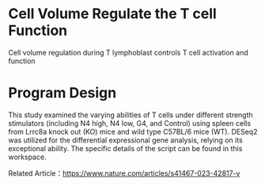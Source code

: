 # Cell Volume Regulate the T cell Function
Cell volume regulation during T lymphoblast controls T cell activation and function
# Program Design
This study examined the varying abilities of T cells under different strength stimulators (including N4 high, N4 low, G4, and Control) using spleen cells from Lrrc8a knock out (KO) mice and wild type C57BL/6 mice (WT). DESeq2 was utilized for the differential expressional gene analysis, relying on its exceptional ability. The specific details of the script can be found in this workspace.

Related Article：https://www.nature.com/articles/s41467-023-42817-y

